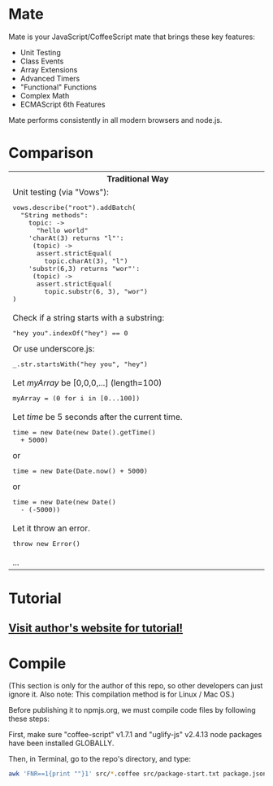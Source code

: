 Mate
====

Mate is your JavaScript/CoffeeScript mate that brings these key features:

- Unit Testing
- Class Events
- Array Extensions
- Advanced Timers
- "Functional" Functions
- Complex Math
- ECMAScript 6th Features

Mate performs consistently in all modern browsers and node.js.

Comparison
====

<table>
    <tr>
        <th>Traditional Way</th>
        <th>Mate</th>
    </tr>
    <tr>
        <td>
            Unit testing (via "Vows"):
            <pre>
vows.describe("root").addBatch(
  "String methods":
    topic: -&gt;
      "hello world"
    'charAt(3) returns "l"':
     (topic) -&gt;
      assert.strictEqual(
        topic.charAt(3), "l")
    'substr(6,3) returns "wor"':
     (topic) -&gt;
      assert.strictEqual(
        topic.substr(6, 3), "wor")
)</pre>
        </td>
        <td><pre>
new Test("root")
.add("String methods", -&gt;
  s = "hello world"
  unit(' s.charAt(3)="l" ')
  unit(' s.substr(6,3)="wor" ')
)</pre>
        </td>
    </tr>
    <tr>
        <td>
            Check if a string starts with a substring:
            <pre>"hey you".indexOf("hey") == 0</pre>
            Or use underscore.js:
            <pre>_.str.startsWith("hey you", "hey")</pre>
        </td>
        <td><pre>"hey you".startsWith("hey")</pre></td>
    </tr>
    <tr>
        <td>
            Let <i>myArray</i> be [0,0,0,...] (length=100)
            <pre>myArray = (0 for i in [0...100])</pre>
        </td>
        <td><pre>myArray = spread(0, 100)</pre></td>
    </tr>
    <tr>
        <td>
            Let <i>time</i> be 5 seconds after the current time.
            <pre>time = new Date(new Date().getTime()
  + 5000)</pre>
            or
            <pre>time = new Date(Date.now() + 5000)</pre>
            or
            <pre>time = new Date(new Date()
  - (-5000))</pre>
        </td>
        <td><pre>time = new Date().add(5000)</pre></td>
    </tr>
    <tr>
        <td>
            Let it throw an error.
            <pre>throw new Error()</pre>
        </td>
        <td><pre>fail()</pre></td>
    </tr>
    <tr>
        <td>...　　　　　　　　　　　　　　　　　　　　　　　　　　　　　　</td>
        <td>...　　　　　　　　　　　　　　　　　　　　　　　　　　　　　　</td>
    </tr>
</table>

Tutorial
====

[Visit author's website for tutorial!](http://zhanzhenzhen.github.io/project-tutorials/mate/)
----

Compile
====

(This section is only for the author of this repo, so other developers can just ignore it. Also note: This compilation method is for Linux / Mac OS.)

Before publishing it to npmjs.org, we must compile code files by following these steps:

First, make sure "coffee-script" v1.7.1 and "uglify-js" v2.4.13 node packages have been installed GLOBALLY.

Then, in Terminal, go to the repo's directory, and type:

```bash
awk 'FNR==1{print ""}1' src/*.coffee src/package-start.txt package.json src/package-end.txt | coffee -cs > mate.js && uglifyjs mate.js -o mate.min.js -m --screw-ie8 --comments && awk 'FNR==1{print ""}1' test/*.coffee | coffee -cs > test/compiled.js && awk 'FNR==1{print ""}1' test-test/*.coffee | coffee -cs > test-test/compiled.js
```
